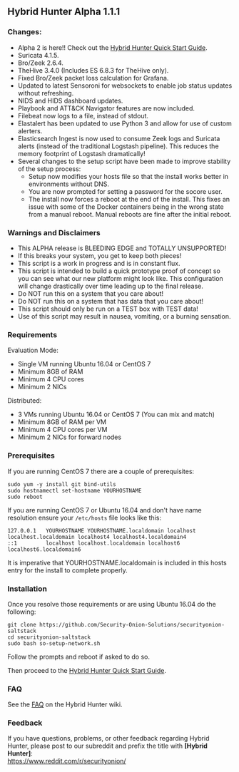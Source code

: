 ## Hybrid Hunter Alpha 1.1.1

### Changes:

- Alpha 2 is here!! Check out the [Hybrid Hunter Quick Start Guide](https://github.com/Security-Onion-Solutions/securityonion-saltstack/wiki/Hybrid-Hunter-Quick-Start-Guide).  
- Suricata 4.1.5.  
- Bro/Zeek 2.6.4.  
- TheHive 3.4.0 (Includes ES 6.8.3 for TheHive only).
- Fixed Bro/Zeek packet loss calculation for Grafana.
- Updated to latest Sensoroni for websockets to enable job status updates without refreshing.
- NIDS and HIDS dashboard updates.
- Playbook and ATT&CK Navigator features are now included.
- Filebeat now logs to a file, instead of stdout.
- Elastalert has been updated to use Python 3 and allow for use of custom alerters.  
- Elasticsearch Ingest is now used to consume Zeek logs and Suricata alerts (instead of the traditional Logstash pipeline).
  This reduces the memory footprint of Logstash dramatically!  
- Several changes to the setup script have been made to improve stability of the setup process:  
  - Setup now modifies your hosts file so that the install works better in environments without DNS.  
  - You are now prompted for setting a password for the socore user.  
  - The install now forces a reboot at the end of the install. This fixes an issue with some of the Docker containers being in the wrong state from a manual reboot. Manual reboots are fine after the initial reboot.


### Warnings and Disclaimers

- This ALPHA release is BLEEDING EDGE and TOTALLY UNSUPPORTED!  
- If this breaks your system, you get to keep both pieces!  
- This script is a work in progress and is in constant flux.  
- This script is intended to build a quick prototype proof of concept so you can see what our new platform might look like.  This configuration will change drastically over time leading up to the final release.  
- Do NOT run this on a system that you care about!  
- Do NOT run this on a system that has data that you care about!  
- This script should only be run on a TEST box with TEST data!  
- Use of this script may result in nausea, vomiting, or a burning sensation.  

### Requirements

Evaluation Mode:

- Single VM running Ubuntu 16.04 or CentOS 7
- Minimum 8GB of RAM
- Minimum 4 CPU cores
- Minimum 2 NICs

Distributed:

- 3 VMs running Ubuntu 16.04 or CentOS 7 (You can mix and match)
- Minimum 8GB of RAM per VM
- Minimum 4 CPU cores per VM
- Minimum 2 NICs for forward nodes

### Prerequisites

If you are running CentOS 7 there are a couple of prerequisites:

```
sudo yum -y install git bind-utils
sudo hostnamectl set-hostname YOURHOSTNAME
sudo reboot
```

If you are running CentOS 7 or Ubuntu 16.04 and don't have name resolution ensure your `/etc/hosts` file looks like this:

```
127.0.0.1   YOURHOSTNAME YOURHOSTNAME.localdomain localhost localhost.localdomain localhost4 localhost4.localdomain4
::1         localhost localhost.localdomain localhost6 localhost6.localdomain6
```  
It is imperative that YOURHOSTNAME.localdomain is included in this hosts entry for the install to complete properly.


### Installation

Once you resolve those requirements or are using Ubuntu 16.04 do the following:

```
git clone https://github.com/Security-Onion-Solutions/securityonion-saltstack
cd securityonion-saltstack
sudo bash so-setup-network.sh
```
Follow the prompts and reboot if asked to do so.

Then proceed to the [Hybrid Hunter Quick Start Guide](https://github.com/Security-Onion-Solutions/securityonion-saltstack/wiki/Hybrid-Hunter-Quick-Start-Guide).

### FAQ
See the [FAQ](https://github.com/Security-Onion-Solutions/securityonion-saltstack/wiki/FAQ) on the Hybrid Hunter wiki.

### Feedback
If you have questions, problems, or other feedback regarding Hybrid Hunter, please post to our subreddit and prefix the title with **[Hybrid Hunter]**:<br>
https://www.reddit.com/r/securityonion/

